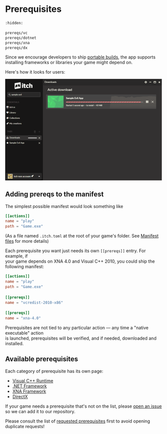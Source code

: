 # Prerequisites

```{toctree}
:hidden:

prereqs/vc
prereqs/dotnet
prereqs/xna
prereqs/dx
```

Since we encourage developers to ship [portable builds](../platforms/windows.md), the app supports installing frameworks or libraries your game might depend on.

Here's how it looks for users:

![](./user-flow.gif)

## Adding prereqs to the manifest

The simplest possible manifest would look something like

```toml
[[actions]]
name = "play"
path = "Game.exe"
```

\(As a file named `.itch.toml` at the root of your game's folder. See [Manifest files](../manifest.md) for more details\)

Each prerequisite you want just needs its own `[[prereqs]]` entry. For example, if  
your game depends on XNA 4.0 and Visual C++ 2010, you could ship the following manifest:

```toml
[[actions]]
name = "play"
path = "Game.exe"

[[prereqs]]
name = "vcredist-2010-x86"

[[prereqs]]
name = "xna-4.0"
```

Prerequisites are not tied to any particular action — any time a "native executable" action  
is launched, prerequisites will be verified, and if needed, downloaded and installed.

## Available prerequisites

Each category of prerequisite has its own page:

* [Visual C++ Runtime](./vc.md)
* [.NET Framework](./dotnet.md)
* [XNA Framework](./xna.md)
* [DirectX](./dx.md)

If your game needs a prerequisite that's not on the list, please [open an issue](https://github.com/itchio/itch/issues/new) so we can add it to our repository.

Please consult the list of [requested prerequisites](https://github.com/itchio/itch/labels/prereqs) first to avoid opening duplicate requests!

